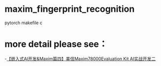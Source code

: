 # maxim_fingerprint_recognition
pytorch makefile c 

# more detail please see：

-[【嵌入式AI开发&Maxim篇四】美信Maxim78000Evaluation Kit AI实战开发二](https://mp.weixin.qq.com/s/KIgqxooHH-aJxibne8aqKg)
